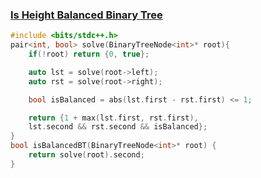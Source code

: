 ### [Is Height Balanced Binary Tree](https://www.codingninjas.com/studio/problems/is-height-balanced-binary-tree_8230771?challengeSlug=striver-sde-challenge&leftPanelTab=0)

```cpp
#include <bits/stdc++.h> 
pair<int, bool> solve(BinaryTreeNode<int>* root){
    if(!root) return {0, true};

    auto lst = solve(root->left);
    auto rst = solve(root->right);

    bool isBalanced = abs(lst.first - rst.first) <= 1;

    return {1 + max(lst.first, rst.first), 
    lst.second && rst.second && isBalanced};
}
bool isBalancedBT(BinaryTreeNode<int>* root) {
    return solve(root).second;
}
```